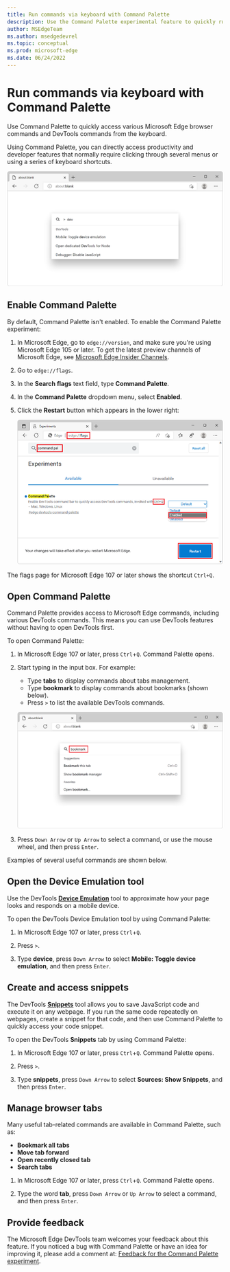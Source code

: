 ```yaml
---
title: Run commands via keyboard with Command Palette
description: Use the Command Palette experimental feature to quickly run browser and DevTools commands.
author: MSEdgeTeam
ms.author: msedgedevrel
ms.topic: conceptual
ms.prod: microsoft-edge
ms.date: 06/24/2022
---
```

# Run commands via keyboard with Command Palette

Use Command Palette to quickly access various Microsoft Edge browser commands and DevTools commands from the keyboard.

Using Command Palette, you can directly access productivity and developer features that normally require clicking through several menus or using a series of keyboard shortcuts.

![A Microsoft Edge window showing the Command Palette input box in the center](./media/command-palette.png)


<!-- ====================================================================== -->
## Enable Command Palette

By default, Command Palette isn't enabled. To enable the Command Palette experiment:

1. In Microsoft Edge, go to `edge://version`, and make sure you're using Microsoft Edge 105 or later.  To get the latest preview channels of Microsoft Edge, see [Microsoft Edge Insider Channels](https://www.microsoftedgeinsider.com/en-us/download/).

1. Go to `edge://flags`.

1. In the **Search flags** text field, type **Command Palette**.

1. In the **Command Palette** dropdown menu, select **Enabled**.

1. Click the **Restart** button which appears in the lower right:

   ![Enabling the Command Palette flag in the edge://flags page](./media/command-palette-flag.png)

The flags page for Microsoft Edge 107 or later shows the shortcut `Ctrl+Q`.

<!-- ====================================================================== -->
## Open Command Palette

Command Palette provides access to Microsoft Edge commands, including various DevTools commands. This means you can use DevTools features without having to open DevTools first.

To open Command Palette:

1. In Microsoft Edge 107 or later, press `Ctrl`+`Q`.  Command Palette opens.

1. Start typing in the input box. For example:
   * Type **tabs** to display commands about tabs management.
   * Type **bookmark** to display commands about bookmarks (shown below).
   * Press `>` to list the available DevTools commands.

   ![Command Palette with the word "bookmark" typed in, and a list of related commands](./media/command-palette-bookmark.png)

1. Press `Down Arrow` or `Up Arrow` to select a command, or use the mouse wheel, and then press `Enter`.

Examples of several useful commands are shown below.


<!-- ====================================================================== -->
## Open the Device Emulation tool

Use the DevTools [**Device Emulation**](../device-mode/index.md) tool to approximate how your page looks and responds on a mobile device.

To open the DevTools Device Emulation tool by using Command Palette:

1. In Microsoft Edge 107 or later, press `Ctrl`+`Q`. 

1. Press `>`.

1. Type **device**, press `Down Arrow` to select **Mobile: Toggle device emulation**, and then press `Enter`.


<!-- ====================================================================== -->
## Create and access snippets

The DevTools [**Snippets**](../javascript/snippets.md) tool allows you to save JavaScript code and execute it on any webpage. If you run the same code repeatedly on webpages, create a snippet for that code, and then use Command Palette to quickly access your code snippet.

To open the DevTools **Snippets** tab by using Command Palette:

1. In Microsoft Edge 107 or later, press `Ctrl`+`Q`. Command Palette opens.

1. Press `>`.

1. Type **snippets**, press `Down Arrow` to select **Sources: Show Snippets**, and then press `Enter`.


<!-- ====================================================================== -->
## Manage browser tabs

Many useful tab-related commands are available in Command Palette, such as:
*  **Bookmark all tabs**
*  **Move tab forward**
*  **Open recently closed tab**
*  **Search tabs**

1. In Microsoft Edge 107 or later, press `Ctrl`+`Q`. Command Palette opens.

1. Type the word **tab**, press `Down Arrow` or `Up Arrow` to select a command, and then press `Enter`.


<!-- ====================================================================== -->
## Provide feedback

The Microsoft Edge DevTools team welcomes your feedback about this feature.  If you noticed a bug with Command Palette or have an idea for improving it, please add a comment at: [Feedback for the Command Palette experiment](https://github.com/MicrosoftEdge/DevTools/issues/73).
